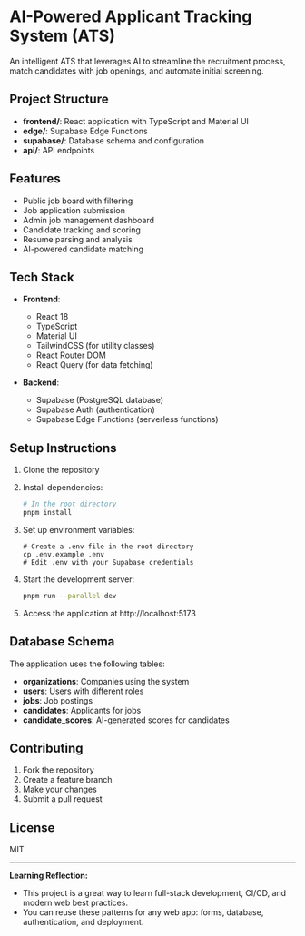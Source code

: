 # AI-Powered Applicant Tracking System (ATS)

An intelligent ATS that leverages AI to streamline the recruitment process, match candidates with job openings, and automate initial screening.

## Project Structure

- **frontend/**: React application with TypeScript and Material UI
- **edge/**: Supabase Edge Functions
- **supabase/**: Database schema and configuration
- **api/**: API endpoints

## Features

- Public job board with filtering
- Job application submission
- Admin job management dashboard
- Candidate tracking and scoring
- Resume parsing and analysis
- AI-powered candidate matching

## Tech Stack

- **Frontend**:
  - React 18
  - TypeScript
  - Material UI
  - TailwindCSS (for utility classes)
  - React Router DOM
  - React Query (for data fetching)

- **Backend**:
  - Supabase (PostgreSQL database)
  - Supabase Auth (authentication)
  - Supabase Edge Functions (serverless functions)

## Setup Instructions

1. Clone the repository
2. Install dependencies:
   ```bash
   # In the root directory
   pnpm install
   ```

3. Set up environment variables:
   ```
   # Create a .env file in the root directory
   cp .env.example .env
   # Edit .env with your Supabase credentials
   ```

4. Start the development server:
   ```bash
   pnpm run --parallel dev
   ```

5. Access the application at http://localhost:5173

## Database Schema

The application uses the following tables:

- **organizations**: Companies using the system
- **users**: Users with different roles
- **jobs**: Job postings
- **candidates**: Applicants for jobs
- **candidate_scores**: AI-generated scores for candidates

## Contributing

1. Fork the repository
2. Create a feature branch
3. Make your changes
4. Submit a pull request

## License

MIT

---

**Learning Reflection:**
- This project is a great way to learn full-stack development, CI/CD, and modern web best practices.
- You can reuse these patterns for any web app: forms, database, authentication, and deployment. 